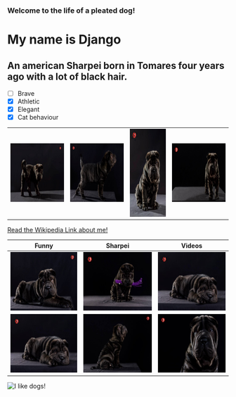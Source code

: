 ### Welcome to the life of a pleated dog!
# **My name is Django**
## An american Sharpei born in Tomares four years ago with a lot of black hair.
- [ ] Brave
- [x] Athletic
- [x] Elegant
- [x] Cat behaviour
  
|||||
|---|---|---|---|
|<img src="django1.jpg" width="200" height="133">|<img src="django2.jpg" width="200" height="133">|<img src="django3.jpg" width="133" height="200">|<img src="django4.jpg" width="200" height="133">|

<a target="_blank" href="https://en.wikipedia.org/wiki/Shar_Pei">Read the Wikipedia Link about me!</a>

  |Funny|Sharpei|Videos|
  |---|---|---|
  |<a href="https://www.youtube.com/watch?v=_CA5kgWkA-Y&t=10s" target="_blank"><img src="django5.jpg" width="200" height="133"/></a>| <a href="https://www.youtube.com/watch?v=AU_mWwDTbfw&t=4s" target="_blank"><img src="django8.jpg" width="200" height="133"/></a>|<a href="https://www.youtube.com/watch?v=vCvAAXhuk5M"><img src="django6.jpg" width="200" height="133" /></a>|
  |<a href="https://www.youtube.com/watch?v=tsCteL58HvE&t=99s"><img src="django6.jpg" width="200" height="133" /></a>|<a href="https://www.youtube.com/watch?v=lRLyEothGE0"><img src="django9.jpg" width="200" height="133" /></a>|<a href="https://www.youtube.com/watch?v=porOa6RoQJU"><img src="django11.jpg" width="200" height="133" /></a>|
<img title="I like dogs!" src="http://octodex.github.com/images/stormtroopocat.jpg" width="10%" >
